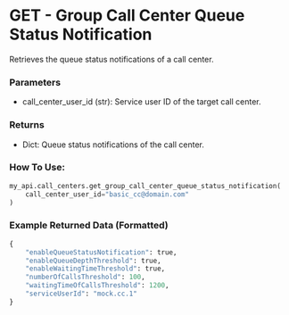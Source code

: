 # GET - Group Call Center Queue Status Notification

Retrieves the queue status notifications of a call center.

### Parameters&#x20;

* call_center_user_id (str): Service user ID of the target call center.

### Returns

* Dict: Queue status notifications of the call center.

### How To Use:

```python
my_api.call_centers.get_group_call_center_queue_status_notification(
    call_center_user_id="basic_cc@domain.com"
)
```

### Example Returned Data (Formatted)
```python
{
    "enableQueueStatusNotification": true,
    "enableQueueDepthThreshold": true,
    "enableWaitingTimeThreshold": true,
    "numberOfCallsThreshold": 100,
    "waitingTimeOfCallsThreshold": 1200,
    "serviceUserId": "mock.cc.1"
}
```